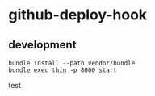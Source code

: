 # github-deploy-hook

## development

```
bundle install --path vendor/bundle
bundle exec thin -p 8000 start
```

test

